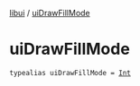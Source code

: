 [libui](index.md) / [uiDrawFillMode](./ui-draw-fill-mode.md)

# uiDrawFillMode

`typealias uiDrawFillMode = `[`Int`](https://kotlinlang.org/api/latest/jvm/stdlib/kotlin/-int/index.html)